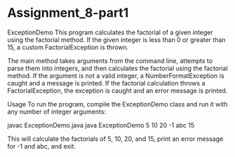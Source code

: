 # Assignment_8-part1

ExceptionDemo
This program calculates the factorial of a given integer using the factorial method. If the given integer is less than 0 or greater than 15, a custom FactorialException is thrown.

The main method takes arguments from the command line, attempts to parse them into integers, and then calculates the factorial using the factorial method. If the argument is not a valid integer, a NumberFormatException is caught and a message is printed. If the factorial calculation throws a FactorialException, the exception is caught and an error message is printed.

Usage
To run the program, compile the ExceptionDemo class and run it with any number of integer arguments:

javac ExceptionDemo.java
java ExceptionDemo 5 10 20 -1 abc 15

This will calculate the factorials of 5, 10, 20, and 15, print an error message for -1 and abc, and exit.
